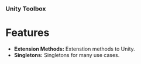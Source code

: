 ### Unity Toolbox

# Features
- **Extension Methods:** Extenstion methods to Unity.
- **Singletons:** Singletons for many use cases.
